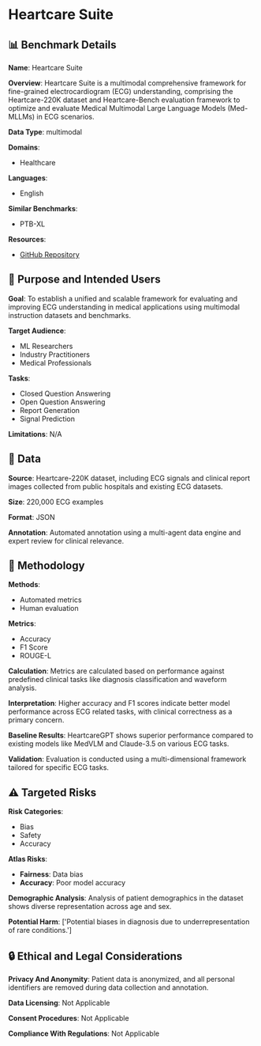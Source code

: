 # Heartcare Suite

## 📊 Benchmark Details

**Name**: Heartcare Suite

**Overview**: Heartcare Suite is a multimodal comprehensive framework for fine-grained electrocardiogram (ECG) understanding, comprising the Heartcare-220K dataset and Heartcare-Bench evaluation framework to optimize and evaluate Medical Multimodal Large Language Models (Med-MLLMs) in ECG scenarios.

**Data Type**: multimodal

**Domains**:
- Healthcare

**Languages**:
- English

**Similar Benchmarks**:
- PTB-XL

**Resources**:
- [GitHub Repository](https://github.com/DCDmllm/Heartcare-Suite)

## 🎯 Purpose and Intended Users

**Goal**: To establish a unified and scalable framework for evaluating and improving ECG understanding in medical applications using multimodal instruction datasets and benchmarks.

**Target Audience**:
- ML Researchers
- Industry Practitioners
- Medical Professionals

**Tasks**:
- Closed Question Answering
- Open Question Answering
- Report Generation
- Signal Prediction

**Limitations**: N/A

## 💾 Data

**Source**: Heartcare-220K dataset, including ECG signals and clinical report images collected from public hospitals and existing ECG datasets.

**Size**: 220,000 ECG examples

**Format**: JSON

**Annotation**: Automated annotation using a multi-agent data engine and expert review for clinical relevance.

## 🔬 Methodology

**Methods**:
- Automated metrics
- Human evaluation

**Metrics**:
- Accuracy
- F1 Score
- ROUGE-L

**Calculation**: Metrics are calculated based on performance against predefined clinical tasks like diagnosis classification and waveform analysis.

**Interpretation**: Higher accuracy and F1 scores indicate better model performance across ECG related tasks, with clinical correctness as a primary concern.

**Baseline Results**: HeartcareGPT shows superior performance compared to existing models like MedVLM and Claude-3.5 on various ECG tasks.

**Validation**: Evaluation is conducted using a multi-dimensional framework tailored for specific ECG tasks.

## ⚠️ Targeted Risks

**Risk Categories**:
- Bias
- Safety
- Accuracy

**Atlas Risks**:
- **Fairness**: Data bias
- **Accuracy**: Poor model accuracy

**Demographic Analysis**: Analysis of patient demographics in the dataset shows diverse representation across age and sex.

**Potential Harm**: ['Potential biases in diagnosis due to underrepresentation of rare conditions.']

## 🔒 Ethical and Legal Considerations

**Privacy And Anonymity**: Patient data is anonymized, and all personal identifiers are removed during data collection and annotation.

**Data Licensing**: Not Applicable

**Consent Procedures**: Not Applicable

**Compliance With Regulations**: Not Applicable
